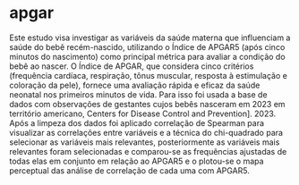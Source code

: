 # apgar
Este estudo visa investigar as variáveis da saúde materna que influenciam a saúde do bebê recém-nascido, utilizando o Índice de APGAR5 (após cinco minutos do nascimento) como principal métrica para avaliar a condição do bebê ao nascer. O Índice de APGAR, que considera cinco critérios (frequência cardíaca, respiração, tônus muscular, resposta à estimulação e coloração da pele), fornece uma avaliação rápida e eficaz da saúde neonatal nos primeiros minutos de vida. Para isso foi usada a base de dados com observações de gestantes cujos bebês nasceram em 2023 em território americano, Centers for Disease Control and Prevention]. 2023. Após a limpeza dos dados foi aplicado correlação de Spearman para visualizar as correlações entre variáveis e a técnica do chi-quadrado para selecionar as variáveis mais relevantes, posteriormente as variáveis mais relevantes foram selecionadas e comparou-se as frequências ajustadas de todas elas em conjunto em relação ao APGAR5 e o plotou-se o mapa perceptual das análise de correlação de cada uma com APGAR5.

